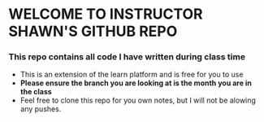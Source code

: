 # WELCOME TO INSTRUCTOR SHAWN'S GITHUB REPO

### This repo contains all code I have written during class time

- This is an extension of the learn platform and is free for you to use
- **Please ensure the branch you are looking at is the month you are in the class**
- Feel free to clone this repo for you own notes, but I will not be alowing any pushes.



